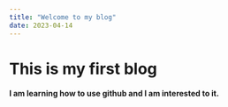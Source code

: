 ```yaml
---
title: "Welcome to my blog"
date: 2023-04-14
---
```


# This is my first blog
#### I am learning how to use github and I am interested to it.
